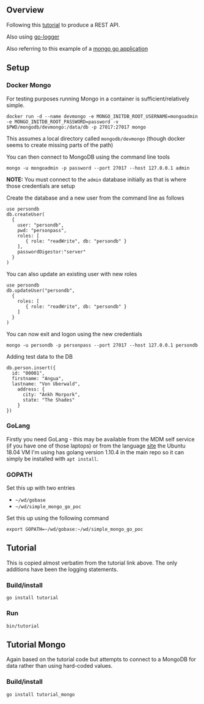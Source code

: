 ## Overview

Following this [tutorial](https://www.codementor.io/codehakase/building-a-restful-api-with-golang-a6yivzqdo) to
produce a REST API.

Also using [go-logger](https://github.com/bestmethod/go-logger)

Also referring to this example of a [mongo go application](https://labix.org/mgo)


## Setup

### Docker Mongo

For testing purposes running Mongo in a container is sufficient/relatively simple.

```
docker run -d --name devmongo -e MONGO_INITDB_ROOT_USERNAME=mongoadmin -e MONGO_INITDB_ROOT_PASSWORD=password -v $PWD/mongodb/devmongo:/data/db -p 27017:27017 mongo
```

This assumes a local directory called `mongodb/devmongo` (though docker seems to create missing parts of the path)

You can then connect to MongoDB using the command line tools

```
mongo -u mongoadmin -p password --port 27017 --host 127.0.0.1 admin
```

**NOTE:** You must connect to the `admin` database initially as that is where those credentials are setup

Create the database and a new user from the command line as follows

```
use persondb
db.createUser(
  {
    user: "persondb",
    pwd: "personpass",
    roles: [
       { role: "readWrite", db: "persondb" }
    ],
    passwordDigestor:"server"
  }
)
```

You can also update an existing user with new roles

```
use persondb
db.updateUser("persondb",
  {
    roles: [
       { role: "readWrite", db: "persondb" }
    ]
  }
)

```

You can now exit and logon using the new credentials

```
mongo -u persondb -p personpass --port 27017 --host 127.0.0.1 persondb
```

Adding test data to the DB

```
db.person.insert({
  id: "00001",
  firstname: "Angua",
  lastname: "Von Uberwald",
    address: {
      city: "Ankh Morpork",
      state: "The Shades"
    }
})
```

### GoLang

Firstly you need GoLang - this may be available from the MDM self service (if you have one of those laptops) or from the language [site](https://golang.org) the Ubuntu 18.04 VM I'm using has golang version 1.10.4 in the main repo so it can simply be installed with `apt install`.

### GOPATH

Set this up with two entries

* `~/wd/gobase`
* `~/wd/simple_mongo_go_poc`

Set this up using the following command

```
export GOPATH=~/wd/gobase:~/wd/simple_mongo_go_poc
```


## Tutorial

This is copied almost verbatim from the tutorial link above.  The only additions
have been the logging statements.

### Build/install

```
go install tutorial
```

### Run

```
bin/tutorial
```


## Tutorial Mongo

Again based on the tutorial code but attempts to connect to a MongoDB for
data rather than using hard-coded values.

### Build/install

```
go install tutorial_mongo
```
